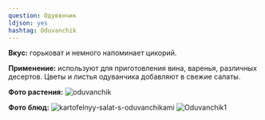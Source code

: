 ```yaml
---
question: Одуввнчик
ldjson: yes 
hashtag: Oduvanchik
---
```

**Вкус:** горьковат и немного напоминает цикорий.

**Применение:** используют для приготовления вина, варенья, различных десертов. Цветы и листья одуванчика добавляют в свежие салаты.

**Фото растения:** 
![oduvanchik](https://user-images.githubusercontent.com/103433101/191156853-6cefee38-afbe-4257-bd16-ff64ccb170ba.jpg)

 **Фото блюд:**
![kartofelnyy-salat-s-oduvanchikami](https://user-images.githubusercontent.com/103433101/191156888-0911209c-eee7-4dfb-9f7b-377cd532f7cd.jpg)
![Oduvanchik1](https://user-images.githubusercontent.com/103433101/191157045-ba2ef69c-60cb-4526-888c-757d27fb2100.jpg)
